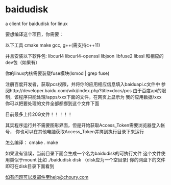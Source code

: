 baidudisk
=========

a client for baidudisk for linux


要想编译这个项目，你需要：

以下工具
cmake
make
gcc, g++(需支持c++11)

并且安装以下软件包:
libcurl4 libcurl4-openssl libjson libfuse2 libssl 和相应的dev包（如果有）

你的linux内核需要装载fuse模块(lsmod | grep fuse)

注册百度开发者，获取pcs权限，并将你的应用相应信息填入baiduapi.c文件中
参阅http://developer.baidu.com/wiki/index.php?title=docs/pcs
由于百度api的限制，该程序只能处理/apps/xxx下面的文件，在网页上显示为 我的应用数据/xxx
你可以把要处理的文件全部都挪到这个文件下面

目前最多上传20G文件！！！！！

其实程序运行并不需要图形界面，但是开始获取Access_Token需要浏览器登入帐号，
你也可以在其他电脑获取Access_Token并拷到执行目录下来运行


怎么编译：
cmake .
make

如果没有错误，当前目录下面会生成一个名为baidudisk的可执行文件
这个文件使用类似于mount 比如 ./baidudisk disk （disk应为一个空目录)
你的网盘下的文件即可在disk目录下面看到

如有问题可以发邮件至help@choury.com
